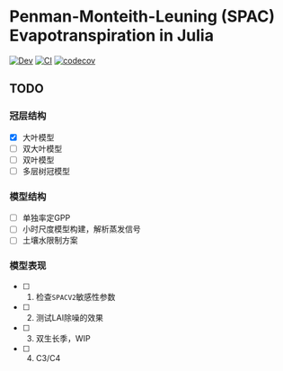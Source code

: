 # Penman-Monteith-Leuning (SPAC) Evapotranspiration in Julia

[![Dev](https://img.shields.io/badge/docs-dev-blue.svg)](https://jl-pkgs.github.io/SPAC.jl/dev)
[![CI](https://github.com/jl-pkgs/SPAC.jl/actions/workflows/CI.yml/badge.svg)](https://github.com/jl-pkgs/SPAC.jl/actions/workflows/CI.yml)
[![codecov](https://codecov.io/gh/jl-pkgs/SPAC.jl/branch/master/graph/badge.svg?token=RmFYanlaQM
)](https://codecov.io/gh/jl-pkgs/SPAC.jl/tree/master)


## TODO

### 冠层结构

- [x] 大叶模型
- [ ] 双大叶模型
- [ ] 双叶模型
- [ ] 多层树冠模型

### 模型结构

- [ ] 单独率定GPP
- [ ] 小时尺度模型构建，解析蒸发信号
- [ ] 土壤水限制方案

### 模型表现

- [ ] 1. 检查`SPACV2`敏感性参数

- [ ] 2. 测试LAI除噪的效果

- [ ] 3. 双生长季，WIP

- [ ] 4. C3/C4

